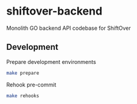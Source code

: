# shiftover-backend

Monolith GO backend API codebase for ShiftOver

## Development

Prepare development environments
```bash
make prepare
```

Rehook pre-commit
```bash
make rehooks
```
